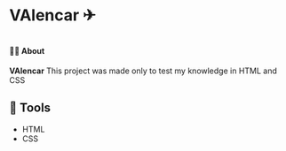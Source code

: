 <h1>VAlencar ✈<h1>


#### 📕📖 About

**VAlencar** This project was made only to test my knowledge in HTML and CSS

## 🔨 Tools
- HTML
- CSS
